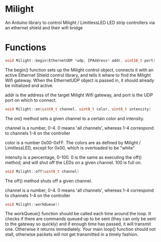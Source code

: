 # Milight
An Arduino library to control Milight / LimitlessLED LED strip controllers via an ethernet shield and their wifi bridge

# Functions
```cpp
void Milight::begin(EthernetUDP *udp, IPAddress* addr, uint16_t port)
```

The begin() function sets up the Milight control object, connects it with an active Ethernet Shield control library, and tells it where to find the Milight Wifi gateway.  When the EthernetUDP object is passed in, it should already be initialized and active.

addr is the address of the target Milight Wifi gateway, and port is the UDP port on which to connect.


```cpp
void Milight::on(uint8_t channel, uint8_t color, uint8_t intensity)
```
The on() method sets a given channel to a certain color and intensity.

channel is a number, 0-4. 0 means 'all channels', whereas 1-4 correspond to channels 1-4 on the controller

color is a number 0x00-0xFF.  The colors are as defined by Milight / LimitlessLED, except for 0x00, which is overloaded to be "white"

intensity is a percentage, 0-100.  0 is the same as executing the off() method, and will shut off the LEDs on a given channel.  100 is full on.


```cpp
void Milight::off(uint8_t channel)
```

The off() method shuts off a given channel.

channel is a number, 0-4. 0 means 'all channels', whereas 1-4 correspond to channels 1-4 on the controller

```cpp
void Milight::workQueue()
```

The workQueue() function should be called each time around the loop.  It checks if there are commands queued up to be sent (they can only be sent to the gateway so quickly) and if enough time has passed, it will transmit one.  Otherwise it returns immediately.  Your main loop() function should not stall, otherwise packets will not get transmitted in a timely fashion.

